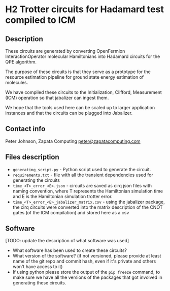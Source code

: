 # H2 Trotter circuits for Hadamard test compiled to ICM

## Description

These circuits are generated by converting OpenFermion InteractionOperator molecular Hamiltonians into Hadamard circuits for the QPE algorithm.

The purpose of these circuits is that they serve as a prototype for the resource estimation pipeline for ground state energy estimation of molecules.

We have compiled these circuits to the Initialization, Clifford, Measurement (ICM) operation so that jabalizer can ingest them.

We hope that the tools used here can be scaled up to larger application instances and that the circuits can be plugged into Jabalizer.


## Contact info

Peter Johnson, Zapata Computing peter@zapatacomputing.com

## Files description

- `generating_script.py` - Python script used to generate the circuit.
- `requirements.txt` - file with all the transient dependencies used for generating the circuits
- `time_<T>_error_<E>.json` - circuits are saved as cirq json files with naming convention, where T represents the Hamiltonian simulation time and E is the Hamiltonian simulation trotter error.
- `time_<T>_error_<E>_jabalizer_matrix.csv` - using the jabalizer package, the cirq circuits were converted into the matrix description of the CNOT gates (of the ICM compilation) and stored here as a csv


## Software
[TODO: update the description of what software was used]
- What software has been used to create these circuits? 
- What version of the software? (if not versioned, please provide at least name of the git repo and commit hash, even if it's private and others won't have access to it)
- If using python please store the output of the `pip freeze` command, to make sure we have all the versions of the packages that got involved in generating these circuits.
